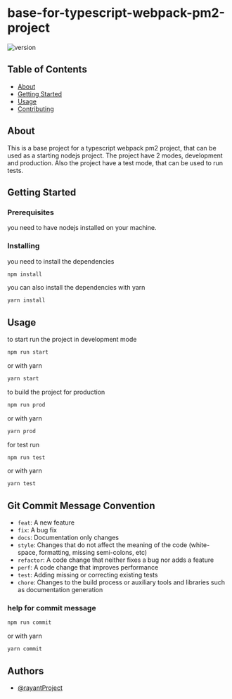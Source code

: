 # base-for-typescript-webpack-pm2-project

![version](https://img.shields.io/badge/version-1.0.0-blue.svg)

## Table of Contents

-   [About](#about)
-   [Getting Started](#getting_started)
-   [Usage](#usage)
-   [Contributing](../CONTRIBUTING.md)

## About <a name = "about"></a>

This is a base project for a typescript webpack pm2 project, that can be used as a starting nodejs project.
The project have 2 modes, development and production.
Also the project have a test mode, that can be used to run tests.

## Getting Started <a name = "getting_started"></a>

### Prerequisites

you need to have nodejs installed on your machine.

### Installing

you need to install the dependencies

```bash
npm install
```

you can also install the dependencies with yarn

```bash
yarn install
```

## Usage <a name = "usage"></a>

to start run the project in development mode

```bash
npm run start
```

or with yarn

```bash
yarn start
```

to build the project for production

```bash
npm run prod
```

or with yarn

```bash
yarn prod
```

for test run

```bash
npm run test
```

or with yarn

```bash
yarn test
```

## Git Commit Message Convention

-   `feat`: A new feature
-   `fix`: A bug fix
-   `docs`: Documentation only changes
-   `style`: Changes that do not affect the meaning of the code (white-space, formatting, missing semi-colons, etc)
-   `refactor`: A code change that neither fixes a bug nor adds a feature
-   `perf`: A code change that improves performance
-   `test`: Adding missing or correcting existing tests
-   `chore`: Changes to the build process or auxiliary tools and libraries such as documentation generation

### help for commit message

```bash
npm run commit
```

or with yarn

```bash
yarn commit
```

## Authors

-   [@rayantProject](https://www.github.com/rayantProject)
